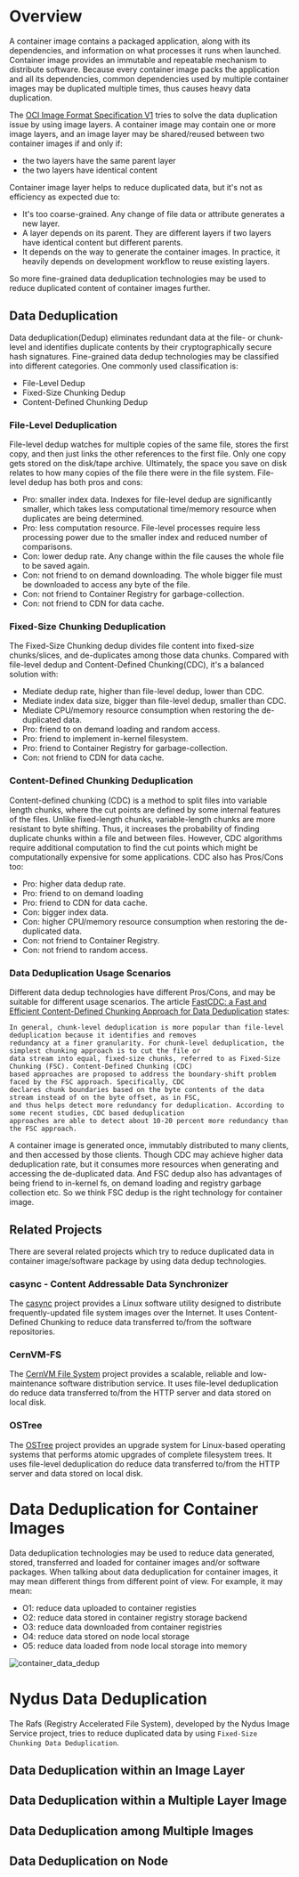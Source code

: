 # Overview

A container image contains a packaged application, along with its dependencies, and information on what processes it runs when launched.
Container image provides an immutable and repeatable mechanism to distribute software.
Because every container image packs the application and all its dependencies, common dependencies used by multiple container images may be duplicated multiple times, thus causes heavy data duplication.

The [OCI Image Format Specification V1](https://github.com/opencontainers/image-spec) tries to solve the data duplication issue by using image layers.
A container image may contain one or more image layers, and an image layer may be shared/reused between two container images if and only if:
- the two layers have the same parent layer
- the two layers have identical content

Container image layer helps to reduce duplicated data, but it's not as efficiency as expected due to:
- It's too coarse-grained. Any change of file data or attribute generates a new layer. 
- A layer depends on its parent. They are different layers if two layers have identical content but different parents.
- It depends on the way to generate the container images. In practice, it heavily depends on development workflow to reuse existing layers.

So more fine-grained data deduplication technologies may be used to reduce duplicated content of container images further.

## Data Deduplication
Data deduplication(Dedup) eliminates redundant data at the file- or chunk-level and identifies duplicate contents by their cryptographically secure hash signatures.
Fine-grained data dedup technologies may be classified into different categories. One commonly used classification is:
- File-Level Dedup
- Fixed-Size Chunking Dedup
- Content-Defined Chunking Dedup

### File-Level Deduplication
File-level dedup watches for multiple copies of the same file, stores the first copy, and then just links the other references to the first file. Only one copy gets stored on the disk/tape archive.
Ultimately, the space you save on disk relates to how many copies of the file there were in the file system.
File-level dedup has both pros and cons:
- Pro: smaller index data. Indexes for file-level dedup are significantly smaller, which takes less computational time/memory resource when duplicates are being determined.
- Pro: less computation resource. File-level processes require less processing power due to the smaller index and reduced number of comparisons.
- Con: lower dedup rate. Any change within the file causes the whole file to be saved again.
- Con: not friend to on demand downloading. The whole bigger file must be downloaded to access any byte of the file.
- Con: not friend to Container Registry for garbage-collection.
- Con: not friend to CDN for data cache.

### Fixed-Size Chunking Deduplication
The Fixed-Size Chunking dedup divides file content into fixed-size chunks/slices, and de-duplicates among those data chunks.
Compared with file-level dedup and Content-Defined Chunking(CDC), it's a balanced solution with:
- Mediate dedup rate, higher than file-level dedup, lower than CDC.
- Mediate index data size, bigger than file-level dedup, smaller than CDC.
- Mediate CPU/memory resource consumption when restoring the de-duplicated data.
- Pro: friend to on demand loading and random access.
- Pro: friend to implement in-kernel filesystem.
- Pro: friend to Container Registry for garbage-collection.
- Con: not friend to CDN for data cache.

### Content-Defined Chunking Deduplication
Content-defined chunking (CDC) is a method to split files into variable length chunks, where the cut points are defined by some internal features of the files.
Unlike fixed-length chunks, variable-length chunks are more resistant to byte shifting.
Thus, it increases the probability of finding duplicate chunks within a file and between files.
However, CDC algorithms require additional computation to find the cut points which might be computationally expensive for some applications.
CDC also has Pros/Cons too:
- Pro: higher data dedup rate.
- Pro: friend to on demand loading
- Pro: friend to CDN for data cache.
- Con: bigger index data.
- Con: higher CPU/memory resource consumption when restoring the de-duplicated data.
- Con: not friend to Container Registry.
- Con: not friend to random access.

### Data Deduplication Usage Scenarios
Different data dedup technologies have different Pros/Cons, and may be suitable for different usage scenarios.
The article [FastCDC: a Fast and Efficient Content-Defined Chunking Approach for Data Deduplication](https://www.usenix.org/system/files/conference/atc16/atc16-paper-xia.pdf) states:
```
In general, chunk-level deduplication is more popular than file-level deduplication because it identifies and removes
redundancy at a finer granularity. For chunk-level deduplication, the simplest chunking approach is to cut the file or
data stream into equal, fixed-size chunks, referred to as Fixed-Size Chunking (FSC). Content-Defined Chunking (CDC)
based approaches are proposed to address the boundary-shift problem faced by the FSC approach. Specifically, CDC
declares chunk boundaries based on the byte contents of the data stream instead of on the byte offset, as in FSC,
and thus helps detect more redundancy for deduplication. According to some recent studies, CDC based deduplication
approaches are able to detect about 10-20 percent more redundancy than the FSC approach.
```

A container image is generated once, immutably distributed to many clients, and then accessed by those clients.
Though CDC may achieve higher data deduplication rate, but it consumes more resources when generating and accessing the de-duplicated data.
And FSC dedup also has advantages of being friend to in-kernel fs, on demand loading and registry garbage collection etc.
So we think FSC dedup is the right technology for container image.

## Related Projects
There are several related projects which try to reduce duplicated data in container image/software package by using data dedup technologies.

### casync - Content Addressable Data Synchronizer
The [casync](https://github.com/systemd/casync) project provides a Linux software utility designed to distribute frequently-updated file system images over the Internet. 
It uses Content-Defined Chunking to reduce data transferred to/from the software repositories.

### CernVM-FS
The [CernVM File System](https://cernvm.cern.ch/fs/) project provides a scalable, reliable and low-maintenance software distribution service.
It uses file-level deduplication do reduce data transferred to/from the HTTP server and data stored on local disk.

### OSTree
The [OSTree](https://github.com/ostreedev/ostree) project provides an upgrade system for Linux-based operating systems that performs atomic upgrades of complete filesystem trees.
It uses file-level deduplication do reduce data transferred to/from the HTTP server and data stored on local disk.

# Data Deduplication for Container Images
Data deduplication technologies may be used to reduce data generated, stored, transferred and loaded for container images and/or software packages.
When talking about data deduplication for container images, it may mean different things from different point of view.
For example, it may mean:
- O1: reduce data uploaded to container registies
- O2: reduce data stored in container registry storage backend
- O3: reduce data downloaded from container registries
- O4: reduce data stored on node local storage
- O5: reduce data loaded from node local storage into memory

![container_data_dedup](images/container-data-deduplication.drawio)

# Nydus Data Deduplication
The Rafs (Registry Accelerated File System), developed by the Nydus Image Service project, tries to reduce duplicated data by using `Fixed-Size Chunking Data Deduplication`.

## Data Deduplication within an Image Layer

## Data Deduplication within a Multiple Layer Image

## Data Deduplication among Multiple Images

## Data Deduplication on Node